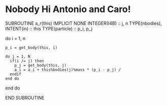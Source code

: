 # Nobody Hi Antonio and Caro! 

SUBROUTINE a_r(this)
  IMPLICIT NONE
  INTEGER(I4B) :: j, n
  TYPE(nbodies), INTENT(in) :: this
  TYPE(particle)            :: p_i, p_j

  do i = 1, n
    
    p_i = get_body(this, i)

    do j = 1, N
      if(i /= j) then
        p_j = get_body(this, j)
        a_i = a_i + this%bodies(j)%mass * (p_i - p_j) / 
      endif
    end do

  end do

END SUBROUTINE